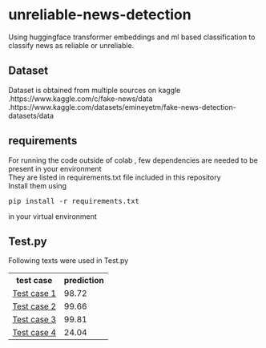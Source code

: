<h1> unreliable-news-detection </h1>
Using huggingface transformer embeddings and ml based classification to classify news as reliable or unreliable.

<h2>Dataset</h2>
Dataset is obtained from multiple sources on kaggle<br>
.https://www.kaggle.com/c/fake-news/data <br>
.https://www.kaggle.com/datasets/emineyetm/fake-news-detection-datasets/data<br>

<h2>requirements</h2>
For running the code outside of colab , few dependencies are needed to be present in your environment<br>
They are listed in requirements.txt file included in this repository<br>
Install them using <pre>pip install -r requirements.txt </pre> in your virtual environment

<h2>Test.py</h2>
Following texts were used in Test.py<br>

<table>
  <th>test case</th>
  <th>prediction</th>  

  <tr>
    <td>
      <a href="https://www.businesstoday.in/india/story/congress-is-like-chinese-stock-market-shankar-sharma-after-exit-polls-predict-setback-for-bjp-in-haryana- 448911-2024-10-06">Test case 1</a>
    </td>
    <td>
      98.72
    </td>
  </tr>
  <tr>
    <td>
      <a href="https://www.hindustantimes.com/world-news/france-criticizes-israels-attacks-on-lebanon-netanyahu-gives-shame-reply-101728188698079.html">
Test case 2</a>
    </td>
    <td>
      99.66
    </td>
  </tr>
  <tr>
    <td>
      <a href="https://sports.ndtv.com/football/real-madrid-beat-villarreal-but-dani-carvajal-suffers-knee-injury-6726606">Test case 3</a>
    </td>
    <td>
      99.81
    </td>
    
  </tr>
  <tr>
    <td>
      <a href="https://www.moneycontrol.com/entertainment/bigg-boss-18-heres-a-list-of-confirmed-contestants-for-this-years-time-ka-taandav-article-12836104.html">
        Test case 4</a>
    </td>
    <td>
      24.04
    </td>
  </tr>
</table>
  
  
  
  
